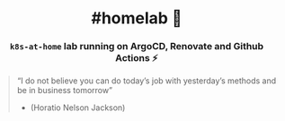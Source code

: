 <div align="center">

# #homelab :microscope:

### `k8s-at-home` lab running on ArgoCD, Renovate and Github Actions :zap:

</div>

> “I do not believe you can do today’s job with yesterday’s methods and be in business tomorrow”
> - (Horatio Nelson Jackson)
